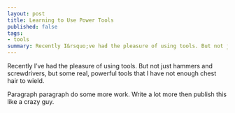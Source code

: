 ```yaml
---
layout: post
title: Learning to Use Power Tools
published: false
tags:
- tools
summary: Recently I&rsquo;ve had the pleasure of using tools. But not just hammers and screwdrivers, but some real, powerful tools that I have not enough chest hair to wield. 
---
```


Recently I&rsquo;ve had the pleasure of using tools. But not just hammers and screwdrivers, but some real, powerful tools that I have not enough chest hair to wield. 

Paragraph paragraph do some more work. Write a lot more then publish this like a crazy guy.

